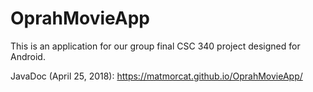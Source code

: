 # OprahMovieApp
This is an application for our group final CSC 340 project designed for Android.

JavaDoc (April 25, 2018): https://matmorcat.github.io/OprahMovieApp/
